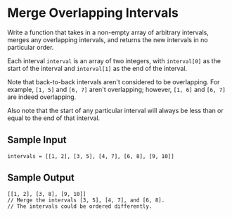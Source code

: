 # Merge Overlapping Intervals
Write a function that takes in a non-empty array of arbitrary intervals, merges any overlapping intervals, and returns the new intervals in no particular order.

Each interval ```interval``` is an array of two integers, with ```interval[0]``` as the start of the interval and ```interval[1]``` as the end of the interval.

Note that back-to-back intervals aren't considered to be overlapping. For example, ```[1, 5]``` and ```[6, 7]``` aren't overlapping; however, ```[1, 6]``` and ```[6, 7]``` are indeed overlapping.

Also note that the start of any particular interval will always be less than or equal to the end of that interval.
## Sample Input
```
intervals = [[1, 2], [3, 5], [4, 7], [6, 8], [9, 10]]
```
## Sample Output
```
[[1, 2], [3, 8], [9, 10]]
// Merge the intervals [3, 5], [4, 7], and [6, 8].
// The intervals could be ordered differently.
```
